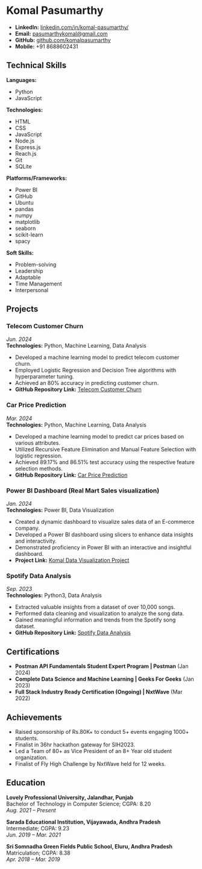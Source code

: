 # Komal Pasumarthy

- **LinkedIn:** [linkedin.com/in/komal-pasumarthy/](https://linkedin.com/in/komal-pasumarthy/)
- **Email:** [pasumarthykomal@gmail.com](mailto:pasumarthykomal@gmail.com)
- **GitHub:** [github.com/komalpasumarthy](https://github.com/komalpasumarthy)
- **Mobile:** +91 8688602431

## Technical Skills

**Languages:**
- Python
- JavaScript

**Technologies:**
- HTML
- CSS
- JavaScript
- Node.js
- Express.js
- Reach.js
- Git
- SQLite

**Platforms/Frameworks:**
- Power BI
- GitHub
- Ubuntu
- pandas
- numpy
- matplotlib
- seaborn
- scikit-learn
- spacy

**Soft Skills:**
- Problem-solving
- Leadership
- Adaptable
- Time Management
- Interpersonal

## Projects

### Telecom Customer Churn
*Jun. 2024*  
**Technologies:** Python, Machine Learning, Data Analysis  
- Developed a machine learning model to predict telecom customer churn.
- Employed Logistic Regression and Decision Tree algorithms with hyperparameter tuning.
- Achieved an 80% accuracy in predicting customer churn.
- **GitHub Repository Link:** [Telecom Customer Churn](https://github.com/komalpasumarthy/Telecom-customer-churn)

### Car Price Prediction
*Mar. 2024*  
**Technologies:** Python, Machine Learning, Data Analysis  
- Developed a machine learning model to predict car prices based on various attributes.
- Utilized Recursive Feature Elimination and Manual Feature Selection with logistic regression.
- Achieved 89.17% and 86.51% test accuracy using the respective feature selection methods.
- **GitHub Repository Link:** [Car Price Prediction](https://github.com/komalpasumarthy/canPricePredictionUsingMLR-RFEMethod)

### Power BI Dashboard (Real Mart Sales visualization)
*Jan. 2024*  
**Technologies:** Power BI, Data Visualization  
- Created a dynamic dashboard to visualize sales data of an E-commerce company.
- Developed a Power BI dashboard using slicers to enhance data insights and interactivity.
- Demonstrated proficiency in Power BI with an interactive and insightful dashboard.
- **Project Link:** [Komal Data Visualization Project](https://bit.ly/KomalDataVisualizationProject)

### Spotify Data Analysis
*Sep. 2023*  
**Technologies:** Python3, Data Analysis  
- Extracted valuable insights from a dataset of over 10,000 songs.
- Performed data cleaning and visualization to analyze the song data.
- Gained meaningful information and trends from the Spotify song dataset.
- **GitHub Repository Link:** [Spotify Data Analysis](https://github.com/komalpasumarthy/SpotifyEDAProject)

## Certifications

- **Postman API Fundamentals Student Expert Program | Postman** (Jan 2024)
- **Complete Data Science and Machine Learning | Geeks For Geeks** (Jan 2023)
- **Full Stack Industry Ready Certification (Ongoing) | NxtWave** (Mar 2022)

## Achievements

- Raised sponsorship of Rs.80K+ to conduct 5+ events engaging 1000+ students.
- Finalist in 36hr hackathon gateway for SIH2023.
- Led a Team of 80+ as Vice President of an 8+ Year old student organization.
- Finalist of Fly High Challenge by NxtWave held for 12 weeks.

## Education

**Lovely Professional University, Jalandhar, Punjab**  
Bachelor of Technology in Computer Science; CGPA: 8.20  
*Aug. 2021 – Present*

**Sarada Educational Institution, Vijayawada, Andhra Pradesh**  
Intermediate; CGPA: 9.23  
*Jun. 2019 – Mar. 2021*

**Sri Somnadha Green Fields Public School, Eluru, Andhra Pradesh**  
Matriculation; CGPA: 8.38  
*Apr. 2018 – Mar. 2019*
